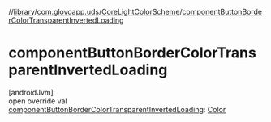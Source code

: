 //[library](../../../index.md)/[com.glovoapp.uds](../index.md)/[CoreLightColorScheme](index.md)/[componentButtonBorderColorTransparentInvertedLoading](component-button-border-color-transparent-inverted-loading.md)

# componentButtonBorderColorTransparentInvertedLoading

[androidJvm]\
open override val [componentButtonBorderColorTransparentInvertedLoading](component-button-border-color-transparent-inverted-loading.md): [Color](https://developer.android.com/reference/kotlin/androidx/compose/ui/graphics/Color.html)
